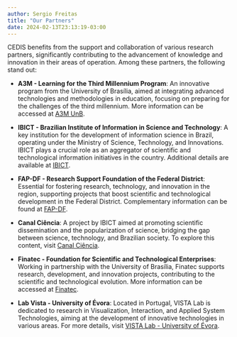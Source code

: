 ```yaml
---
author: Sergio Freitas
title: "Our Partners"
date: 2024-02-13T23:13:19-03:00
---
```


CEDIS benefits from the support and collaboration of various research partners, significantly contributing to the advancement of knowledge and innovation in their areas of operation. Among these partners, the following stand out:

- **A3M - Learning for the Third Millennium Program**: An innovative program from the University of Brasília, aimed at integrating advanced technologies and methodologies in education, focusing on preparing for the challenges of the third millennium. More information can be accessed at [A3M UnB](http://a3m.unb.br).

- **IBICT - Brazilian Institute of Information in Science and Technology**: A key institution for the development of information science in Brazil, operating under the Ministry of Science, Technology, and Innovations. IBICT plays a crucial role as an aggregator of scientific and technological information initiatives in the country. Additional details are available at [IBICT](https://www.gov.br/ibict/pt-br).

- **FAP-DF - Research Support Foundation of the Federal District**: Essential for fostering research, technology, and innovation in the region, supporting projects that boost scientific and technological development in the Federal District. Complementary information can be found at [FAP-DF](http://www.fap.df.gov.br/).

- **Canal Ciência**: A project by IBICT aimed at promoting scientific dissemination and the popularization of science, bridging the gap between science, technology, and Brazilian society. To explore this content, visit [Canal Ciência](http://www.canalciencia.ibict.br/).

- **Finatec - Foundation for Scientific and Technological Enterprises**: Working in partnership with the University of Brasília, Finatec supports research, development, and innovation projects, contributing to the scientific and technological evolution. More information can be accessed at [Finatec](https://www.finatec.org.br/).

- **Lab Vista - University of Évora**: Located in Portugal, VISTA Lab is dedicated to research in Visualization, Interaction, and Applied System Technologies, aiming at the development of innovative technologies in various areas. For more details, visit [VISTA Lab - University of Évora](https://www.uevora.pt/investigar/unidades-id/vista-lab).